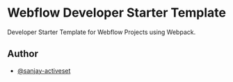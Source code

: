 # Webflow Developer Starter Template

Developer Starter Template for Webflow Projects using Webpack.

## Author

- [@sanjay-activeset](https://www.github.com/sanjay-activeset)
